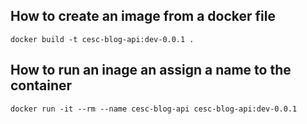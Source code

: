 ## How to create an image from a docker file
    docker build -t cesc-blog-api:dev-0.0.1 .

## How to run an inage an assign a name to the container
    docker run -it --rm --name cesc-blog-api cesc-blog-api:dev-0.0.1

